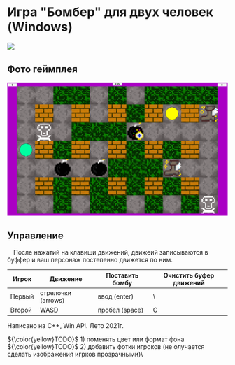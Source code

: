 # Игра "Бомбер" для двух человек (Windows)

[<img src="Info/I_Icon.ico" width="160"/>](Info/I_Icon.ico)

## Фото геймплея

[<img src="Info/in_game.jpg" width="600"/>](Info/in_game.jpg)

## Управление
&emsp;После нажатий на клавиши движений, движеий записываются в буффер и ваш персонаж постепенно движется по ним.<br>

|Игрок|Движение|Поставить бомбу|Очистить буфер движений|
|-|-|-|-|
|Первый|стрелочки (arrows)|ввод (enter)|\\ |
|Второй|WASD|пробел (space)|C|


Написано на C++, Win API. Лето 2021г.

 ${\color{yellow}TODO}$ 1) поменять цвет или формат фона\
 ${\color{yellow}TODO}$ 2) добавить фотки игроков (не олучается сделать изображения игрков прозрачными)\